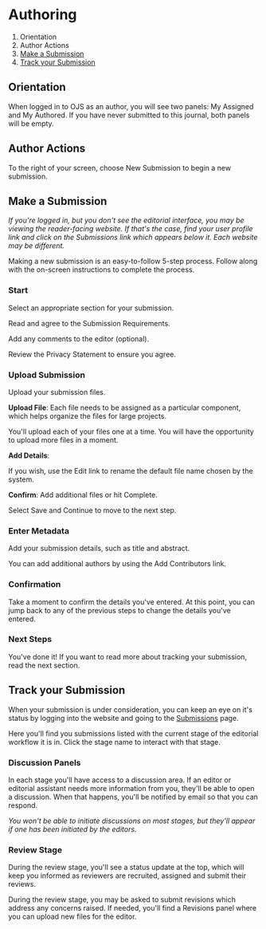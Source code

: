 # Authoring

1. Orientation
2. Author Actions
3. [Make a Submission](authoring.md#make-submission)
4. [Track your Submission](authoring.md#track-submission)

## <a name="orientation"></a>Orientation

When logged in to OJS as an author, you will see two panels: My Assigned and My Authored. If you have never submitted to this journal, both panels will be empty.

## <a name="author-actions"></a>Author Actions
To the right of your screen, choose New Submission to begin a new submission.


## <a name="make-submission"></a>Make a Submission

*If you're logged in, but you don't see the editorial interface, you may be viewing the reader-facing website. If that's the case, find your user profile link and click on the Submissions link which appears below it. Each website may be different.*

Making a new submission is an easy-to-follow 5-step process. Follow along with the on-screen instructions to complete the process.

### <a name="start"></a>Start

Select an appropriate section for your submission.

Read and agree to the Submission Requirements.

Add any comments to the editor (optional).

Review the Privacy Statement to ensure you agree.

### <a name="upload-submission"></a>Upload Submission

Upload your submission files.

**Upload File**: Each file needs to be assigned as a particular component, which helps organize the files for large projects.

You'll upload each of your files one at a time. You will have the opportunity to upload more files in a moment.

**Add Details**: 

If you wish, use the Edit link to rename the default file name chosen by the system.

**Confirm**: Add additional files or hit Complete.

Select Save and Continue to move to the next step.

### <a name="enter-metadata"></a>Enter Metadata

Add your submission details, such as title and abstract.

You can add additional authors by using the Add Contributors link.


### <a name="confirmation"></a>Confirmation

Take a moment to confirm the details you've entered. At this point, you can jump back to any of the previous steps to change the details you've entered.

### <a name="next-steps"></a>Next Steps

You've done it! If you want to read more about tracking your submission, read the next section.

## <a name="track-submission"></a>Track your Submission

When your submission is under consideration, you can keep an eye on it's status by logging into the website and going to the [Submissions](submissions.md) page.

Here you'll find you submissions listed with the current stage of the editorial workflow it is in. Click the stage name to interact with that stage.

### <a name="track-submission-discussions"></a>Discussion Panels

In each stage you'll have access to a discussion area. If an editor or editorial assistant needs more information from you, they'll be able to open a discussion. When that happens, you'll be notified by email so that you can respond.

*You won't be able to initiate discussions on most stages, but they'll appear if one has been initiated by the editors.*

### <a name="track-submission-review"></a>Review Stage

During the review stage, you'll see a status update at the top, which will keep you informed as reviewers are recruited, assigned and submit their reviews.

During the review stage, you may be asked to submit revisions which address any concerns raised. If needed, you'll find a Revisions panel where you can upload new files for the editor.
